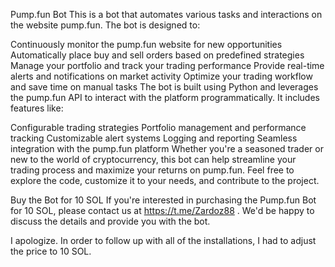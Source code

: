 Pump.fun Bot
This is a bot that automates various tasks and interactions on the website pump.fun. The bot is designed to:

Continuously monitor the pump.fun website for new opportunities
Automatically place buy and sell orders based on predefined strategies
Manage your portfolio and track your trading performance
Provide real-time alerts and notifications on market activity
Optimize your trading workflow and save time on manual tasks
The bot is built using Python and leverages the pump.fun API to interact with the platform programmatically. It includes features like:

Configurable trading strategies
Portfolio management and performance tracking
Customizable alert systems
Logging and reporting
Seamless integration with the pump.fun platform
Whether you're a seasoned trader or new to the world of cryptocurrency, this bot can help streamline your trading process and maximize your returns on pump.fun. Feel free to explore the code, customize it to your needs, and contribute to the project.

Buy the Bot for 10 SOL
If you're interested in purchasing the Pump.fun Bot for 10 SOL, please contact us at https://t.me/Zardoz88 . We'd be happy to discuss the details and provide you with the bot.


I apologize. In order to follow up with all of the installations, I had to adjust the price to 10 SOL.
